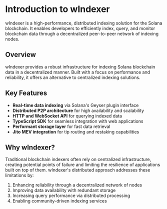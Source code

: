 # Introduction to wIndexer

wIndexer is a high-performance, distributed indexing solution for the Solana blockchain. It enables developers to efficiently index, query, and monitor blockchain data through a decentralized peer-to-peer network of indexing nodes.

## Overview

wIndexer provides a robust infrastructure for indexing Solana blockchain data in a decentralized manner. Built with a focus on performance and reliability, it offers an alternative to centralized indexing solutions.

## Key Features

* **Real-time data indexing** via Solana's Geyser plugin interface
* **Distributed P2P architecture** for high availability and scalability
* **HTTP and WebSocket API** for querying indexed data
* **TypeScript SDK** for seamless integration with web applications
* **Performant storage layer** for fast data retrieval
* **Jito MEV integration** for tip routing and restaking capabilities

## Why wIndexer?

Traditional blockchain indexers often rely on centralized infrastructure, creating potential points of failure and limiting the resilience of applications built on top of them. wIndexer's distributed approach addresses these limitations by:

1. Enhancing reliability through a decentralized network of nodes
2. Improving data availability with redundant storage
3. Increasing query performance via distributed processing
4. Enabling community-driven indexing services 